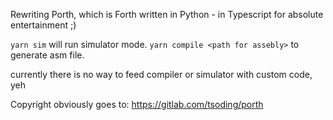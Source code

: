 Rewriting Porth, which is Forth written in Python - in Typescript for absolute entertainment ;)

`yarn sim` will run simulator mode. 
`yarn compile <path for assebly>` to generate asm file.

currently there is no way to feed compiler or simulator with custom code, yeh

Copyright obviously goes to: https://gitlab.com/tsoding/porth

